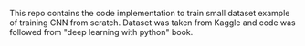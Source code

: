 This repo contains the code implementation to train small dataset example of training CNN from scratch. Dataset was taken from Kaggle and code was followed from "deep learning with python" book.

